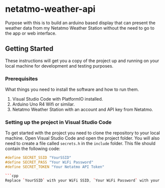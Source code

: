 # netatmo-weather-api

Purpose with this is to build an arduino based display that can present the weather data from my Netatmo Weather Station without the need to go to the app or web interface.

## Getting Started

These instructions will get you a copy of the project up and running on your local machine for development and testing purposes.

### Prerequisites

What things you need to install the software and how to run them.

1. Visual Studio Code with PlatformIO installed.
2. Arduino Uno R4 Wifi or similar.
3. Netatmo Weather Station with an account and API key from Netatmo.

### Setting up the project in Visual Studio Code

To get started with the project you need to clone the repository to your local machine. Open Visual Studio Code and open the project folder.
You will also need to create a file called `secrets.h` in the `include` folder. This file should contain the following code:

```cpp
#define SECRET_SSID "YourSSID"
#define SECRET_PASS "Your WiFi Password"
#define SECRET_TOKEN "Your Netatmo API Token"

```cpp
Replace `YourSSID` with your WiFi SSID, `Your WiFi Password` with your WiFi password and `Your Netatmo API Token` with your Netatmo API token.

